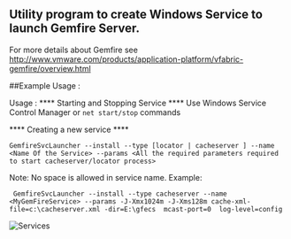 ## Utility program to create Windows Service to launch Gemfire Server.
For more details about Gemfire see http://www.vmware.com/products/application-platform/vfabric-gemfire/overview.html


##Example Usage :

 Usage :
 ****  Starting and Stopping Service  ****
 Use Windows Service Control Manager or `net start/stop` commands


 ****  Creating a new service  ****
 ```
 GemfireSvcLauncher --install --type [locator | cacheserver ] --name <Name Of the Service> --params <All the required parameters required to start cacheserver/locator process>
 ```
 
 Note: No space is allowed in service name.
 Example:
 
```
 GemfireSvcLauncher --install --type cacheserver --name <MyGemFireService> --params -J-Xmx1024m -J-Xms128m cache-xml-file=c:\cacheserver.xml -dir=E:\gfecs  mcast-port=0  log-level=config
```
 
 ![Services](https://raw.github.com/davinash/GemfireSvcLauncher/master/services.jpg)
 